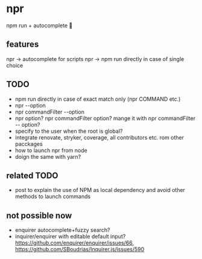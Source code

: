 # npr
npm run + autocomplete 🎉


## features
npr -> autocomplete for scripts
npr -> npm run directly in case of single choice

## TODO
- npm run directly in case of exact match only (npr COMMAND etc.)
- npr --option
- npr commandFilter --option
- npr option? npr commandFilter option? mange it with npr commandFilter -- option?
- specify to the user when the root is global?
- integrate renovate, stryker, coverage, all contributors etc. rom other pacckages
- how to launch npr from node
- doign the same with yarn?

## related TODO
- post to explain the use of NPM as local dependency and avoid other methods to launch commands

## not possible now
- enquirer autocomplete+fuzzy search?
- inquirer/enquirer with editable default input? https://github.com/enquirer/enquirer/issues/66, https://github.com/SBoudrias/Inquirer.js/issues/590
